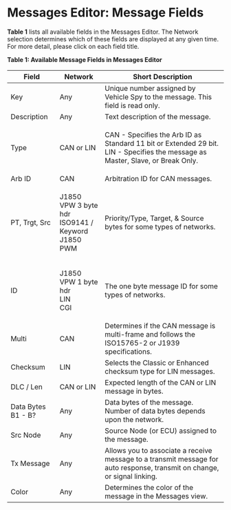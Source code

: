 # Messages Editor: Message Fields

**Table 1** lists all available fields in the Messages Editor. The Network selection determines which of these fields are displayed at any given time. For more detail, please click on each field title.

**Table 1: Available Message Fields in Messages Editor**

| Field              | Network                                                           | Short Description                                                                                                                        |
| ------------------ | ----------------------------------------------------------------- | ---------------------------------------------------------------------------------------------------------------------------------------- |
| Key                | Any                                                               | Unique number assigned by Vehicle Spy to the message. This field is read only.                                                           |
| Description        | Any                                                               | Text description of the message.                                                                                                         |
| Type               | CAN or LIN                                                        | <p>CAN - Specifies the Arb ID as Standard 11 bit or Extended 29 bit.<br>LIN - Specifies the message as Master, Slave, or Break Only.</p> |
| Arb ID             | CAN                                                               | Arbitration ID for CAN messages.                                                                                                         |
| PT, Trgt, Src      | <p>J1850 VPW 3 byte hdr<br>ISO9141 / Keyword<br>J1850 PWM<br></p> | Priority/Type, Target, & Source bytes for some types of networks.                                                                        |
| ID                 | <p>J1850 VPW 1 byte hdr<br>LIN<br>CGI</p>                         | The one byte message ID for some types of networks.                                                                                      |
| Multi              | CAN                                                               | Determines if the CAN message is multi-frame and follows the ISO15765-2 or J1939 specifications.                                         |
| Checksum           | LIN                                                               | Selects the Classic or Enhanced checksum type for LIN messages.                                                                          |
| DLC / Len          | CAN or LIN                                                        | Expected length of the CAN or LIN message in bytes.                                                                                      |
| Data Bytes B1 - B? | Any                                                               | Data bytes of the message. Number of data bytes depends upon the network.                                                                |
| Src Node           | Any                                                               | Source Node (or ECU) assigned to the message.                                                                                            |
| Tx Message         | Any                                                               | Allows you to associate a receive message to a transmit message for auto response, transmit on change, or signal linking.                |
| Color              | Any                                                               | Determines the color of the message in the Messages view.                                                                                |
